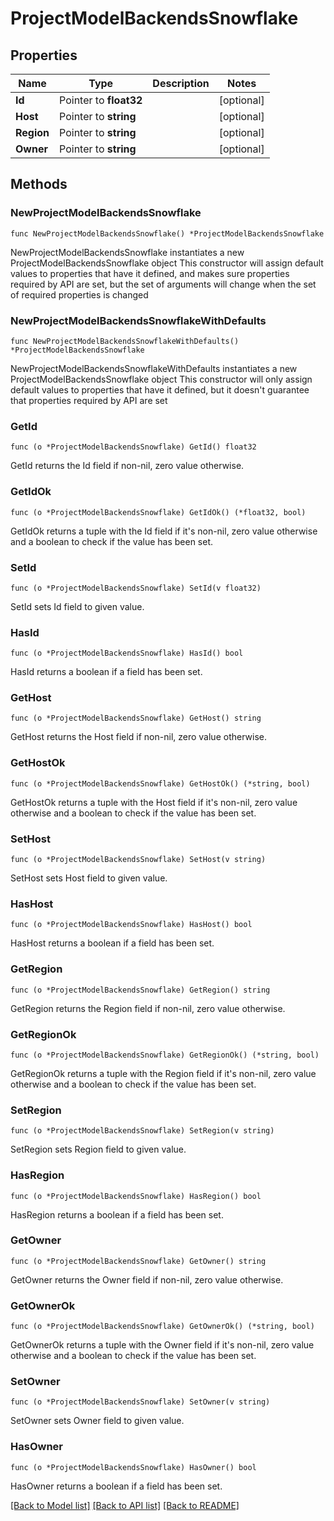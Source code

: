 # ProjectModelBackendsSnowflake

## Properties

Name | Type | Description | Notes
------------ | ------------- | ------------- | -------------
**Id** | Pointer to **float32** |  | [optional] 
**Host** | Pointer to **string** |  | [optional] 
**Region** | Pointer to **string** |  | [optional] 
**Owner** | Pointer to **string** |  | [optional] 

## Methods

### NewProjectModelBackendsSnowflake

`func NewProjectModelBackendsSnowflake() *ProjectModelBackendsSnowflake`

NewProjectModelBackendsSnowflake instantiates a new ProjectModelBackendsSnowflake object
This constructor will assign default values to properties that have it defined,
and makes sure properties required by API are set, but the set of arguments
will change when the set of required properties is changed

### NewProjectModelBackendsSnowflakeWithDefaults

`func NewProjectModelBackendsSnowflakeWithDefaults() *ProjectModelBackendsSnowflake`

NewProjectModelBackendsSnowflakeWithDefaults instantiates a new ProjectModelBackendsSnowflake object
This constructor will only assign default values to properties that have it defined,
but it doesn't guarantee that properties required by API are set

### GetId

`func (o *ProjectModelBackendsSnowflake) GetId() float32`

GetId returns the Id field if non-nil, zero value otherwise.

### GetIdOk

`func (o *ProjectModelBackendsSnowflake) GetIdOk() (*float32, bool)`

GetIdOk returns a tuple with the Id field if it's non-nil, zero value otherwise
and a boolean to check if the value has been set.

### SetId

`func (o *ProjectModelBackendsSnowflake) SetId(v float32)`

SetId sets Id field to given value.

### HasId

`func (o *ProjectModelBackendsSnowflake) HasId() bool`

HasId returns a boolean if a field has been set.

### GetHost

`func (o *ProjectModelBackendsSnowflake) GetHost() string`

GetHost returns the Host field if non-nil, zero value otherwise.

### GetHostOk

`func (o *ProjectModelBackendsSnowflake) GetHostOk() (*string, bool)`

GetHostOk returns a tuple with the Host field if it's non-nil, zero value otherwise
and a boolean to check if the value has been set.

### SetHost

`func (o *ProjectModelBackendsSnowflake) SetHost(v string)`

SetHost sets Host field to given value.

### HasHost

`func (o *ProjectModelBackendsSnowflake) HasHost() bool`

HasHost returns a boolean if a field has been set.

### GetRegion

`func (o *ProjectModelBackendsSnowflake) GetRegion() string`

GetRegion returns the Region field if non-nil, zero value otherwise.

### GetRegionOk

`func (o *ProjectModelBackendsSnowflake) GetRegionOk() (*string, bool)`

GetRegionOk returns a tuple with the Region field if it's non-nil, zero value otherwise
and a boolean to check if the value has been set.

### SetRegion

`func (o *ProjectModelBackendsSnowflake) SetRegion(v string)`

SetRegion sets Region field to given value.

### HasRegion

`func (o *ProjectModelBackendsSnowflake) HasRegion() bool`

HasRegion returns a boolean if a field has been set.

### GetOwner

`func (o *ProjectModelBackendsSnowflake) GetOwner() string`

GetOwner returns the Owner field if non-nil, zero value otherwise.

### GetOwnerOk

`func (o *ProjectModelBackendsSnowflake) GetOwnerOk() (*string, bool)`

GetOwnerOk returns a tuple with the Owner field if it's non-nil, zero value otherwise
and a boolean to check if the value has been set.

### SetOwner

`func (o *ProjectModelBackendsSnowflake) SetOwner(v string)`

SetOwner sets Owner field to given value.

### HasOwner

`func (o *ProjectModelBackendsSnowflake) HasOwner() bool`

HasOwner returns a boolean if a field has been set.


[[Back to Model list]](../README.md#documentation-for-models) [[Back to API list]](../README.md#documentation-for-api-endpoints) [[Back to README]](../README.md)



